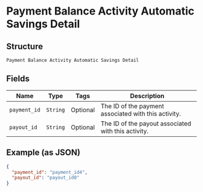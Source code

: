 
# Payment Balance Activity Automatic Savings Detail

## Structure

`Payment Balance Activity Automatic Savings Detail`

## Fields

| Name | Type | Tags | Description |
|  --- | --- | --- | --- |
| `payment_id` | `String` | Optional | The ID of the payment associated with this activity. |
| `payout_id` | `String` | Optional | The ID of the payout associated with this activity. |

## Example (as JSON)

```json
{
  "payment_id": "payment_id4",
  "payout_id": "payout_id0"
}
```

